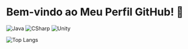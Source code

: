# Bem-vindo ao Meu Perfil GitHub! 👋

![Java](https://img.shields.io/badge/Java-Quarkus%20%26%20Spring%20Boot-blue?style=flat-square&logo=java)
![CSharp](https://img.shields.io/badge/C%23-.NET-blue?style=flat-square&logo=c-sharp)
![Unity](https://img.shields.io/badge/Unity-Game%20Development-black?style=flat-square&logo=unity)

![Top Langs](https://github-readme-stats.vercel.app/api/top-langs/?username=DadeDevp&hide=html&layout=compact&theme=tokyonight)

